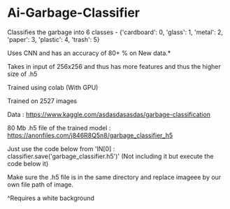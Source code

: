# Ai-Garbage-Classifier
Classifies the garbage into 6 classes - {'cardboard': 0, 'glass': 1, 'metal': 2, 'paper': 3, 'plastic': 4, 'trash': 5}

Uses CNN and has an accuracy of 80+ % on New data.*

Takes in input of 256x256 and thus has more features and thus the higher size of .h5 

Trained using colab (With GPU)

Trained on 2527 images 

Data : https://www.kaggle.com/asdasdasasdas/garbage-classification 

80 Mb .h5 file of the trained model :  https://anonfiles.com/j846R8Q5n8/garbage_classifier_h5


Just use the code below from 'IN[0] : 
classifier.save('garbage_classifier.h5')' (Not including it but execute the code below it)

Make sure the .h5 file is in the same directory and replace imageee by our own file path of image.

^Requires a white background
